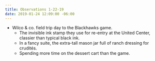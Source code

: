 ```yaml
---
title: Observations 1-22-19
date: 2019-01-24 12:09:00 -06:00
---
```


- Wilco & co. field trip day to the Blackhawks game.
	- The invisible ink stamp they use for re-entry at the United Center, classier than typical black ink.
	- In a fancy suite, the extra-tall mason jar full of ranch dressing for crudités.
	- Spending more time on the dessert cart than the game.